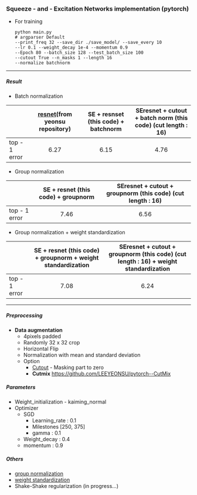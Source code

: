 ### Squeeze - and - Excitation Networks implementation (pytorch)

- For training

  ~~~
  python main.py 
  # argparser Default 
  --print_freq 32 --save_dir ./save_model/ --save_every 10
  --lr 0.1 --weight_decay 1e-4 --momentum 0.9 
  --Epoch 80 --batch_size 128 --test_batch_size 100 
  --cutout True --n_masks 1 --length 16 
  --normalize batchnorm
  ~~~

---

##### Result 

- Batch normalization

|               | [resnet](https://github.com/LEEYEONSU/pytorch--Resnet)(from yeonsu repository) | SE + resnset (this code) + batchnorm | SEresnet + cutout + batch norm (this code) (cut length : 16) |
| ------------- | :----------------------------: | :----------------------: | :---------------------------------------------: |
| top - 1 error |              6.27              |           6.15           |                      4.76                       |

- Group normalization 

|               | SE + resnet (this code) + groupnorm | SEresnet + cutout + groupnorm (this code) (cut length : 16) |
| ------------- | :----------------------: | :---------------------------------------------: |
| top - 1 error | 7.46 | 6.56 |

- Group normalization + weight standardization

|               | SE + resnet (this code) + groupnorm + weight standardization | SEresnet + cutout + groupnorm (this code) (cut length : 16) + weight standardization |
| ------------- | :----------------------------------------------------------: | :----------------------------------------------------------: |
| top - 1 error |                             7.08                             |                             6.24                             |

---

##### Preprocessing

- **Data augmentation**
  - 4pixels padded
  - Randomly 32 x 32 crop
  - Horizontal Flip
  - Normalization with mean and standard deviation
  - Option
    - [Cutout](https://github.com/LEEYEONSU/pytorch--SENet/blob/main/utils/cutout.py)  - Masking part to zero
    - **Cutmix**  https://github.com/LEEYEONSU/pytorch--CutMix

##### Parameters

- Weight_initialization - kaiming_normal
- Optimizer
  - SGD
    - Learning_rate : 0.1
    - Milestones [250, 375]
    - gamma : 0.1
  - Weight_decay : 0.4
  - momentum : 0.9

##### Others

- [group normalization](https://github.com/LEEYEONSU/pytorch--SENet/blob/main/utils/group_normalization.py) 
- [weight standardization](https://github.com/LEEYEONSU/pytorch--SENet/blob/main/model/SE_groupnorm_weight_stand.py)
- Shake-Shake regularization (in progress...)
